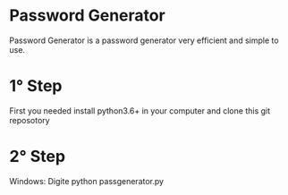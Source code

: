 # Password Generator

Password Generator is a password generator very efficient and simple to use.
# 1° Step
  First you needed install python3.6+ in your computer and clone this git reposotory
  
# 2° Step
  Windows:
    Digite
      python passgenerator.py

